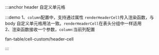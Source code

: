 :::anchor header 自定义单元格

:::demo 1、`column`配置中，支持通过属性 `renderHeaderCell`传入渲染函数，与 body 自定义单元格用法一致。`renderHeaderCell`在表头分组中一样适用<br>2、渲染函数接收一个参数，`column`:当前列配置

fan-table/cell-custom/header-cell

:::

